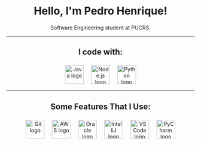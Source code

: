<h1 align="center">Hello, I'm Pedro Henrique! </h1>

<p align="center">
  Software Engineering student at PUCRS.
</p>

---

<h2 align="center">I code with:</h2>

###

<div align="center">
  <img src="https://cdn.jsdelivr.net/gh/devicons/devicon/icons/java/java-original.svg" height="50" alt="Java logo" />
  <img width="12" />
  <img src="https://skillicons.dev/icons?i=nodejs" height="50" alt="Node.js logo" />
  <img width="12" />
  <img src="https://skillicons.dev/icons?i=python" height="50" alt="Python logo" />
</div>

---

<h2 align="center">Some Features That I Use:</h2>

###

<div align="center">
  <img src="https://skillicons.dev/icons?i=git" height="50" alt="Git logo" />
  <img width="12" />
  <img src="https://skillicons.dev/icons?i=aws" height="50" alt="AWS logo" />
  <img width="12" />
  <img src="https://cdn.jsdelivr.net/gh/devicons/devicon/icons/oracle/oracle-original.svg" height="50" alt="Oracle logo" />
  <img width="12" />
  <img src="https://cdn.jsdelivr.net/gh/devicons/devicon/icons/intellij/intellij-original.svg" height="50" alt="IntelliJ logo" />
  <img width="12" />
  <img src="https://cdn.jsdelivr.net/gh/devicons/devicon/icons/vscode/vscode-original.svg" height="50" alt="VS Code logo" />
  <img width="12" />
  <img src="https://cdn.jsdelivr.net/gh/devicons/devicon/icons/pycharm/pycharm-original.svg" height="50" alt="PyCharm logo" />
</div>


